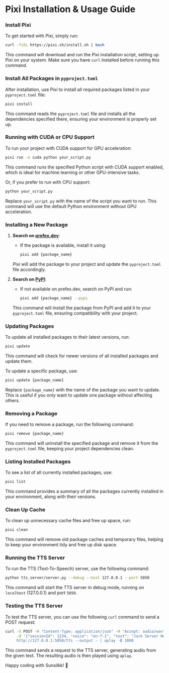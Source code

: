 # Pixi Installation & Usage Guide

### Install Pixi

To get started with Pixi, simply run:
```bash
curl -fsSL https://pixi.sh/install.sh | bash
```

This command will download and run the Pixi installation script, setting up Pixi on your system. Make sure you have `curl` installed before running this command.

### Install All Packages in `pyproject.toml`

After installation, use Pixi to install all required packages listed in your `pyproject.toml` file:
```bash
pixi install
```

This command reads the `pyproject.toml` file and installs all the dependencies specified there, ensuring your environment is properly set up.

### Running with CUDA or CPU Support

To run your project with CUDA support for GPU acceleration:
```bash
pixi run -e cuda python your_script.py
```

This command runs the specified Python script with CUDA support enabled, which is ideal for machine learning or other GPU-intensive tasks.

Or, if you prefer to run with CPU support:
```bash
python your_script.py
```

Replace `your_script.py` with the name of the script you want to run. This command will use the default Python environment without GPU acceleration.

### Installing a New Package

1. **Search on [prefex.dev](https://prefex.dev)**:
   - If the package is available, install it using:
     ```bash
     pixi add {package_name}
     ```

   Pixi will add the package to your project and update the `pyproject.toml` file accordingly.

2. **Search on [PyPI](https://pypi.org)**:
   - If not available on prefex.dev, search on PyPI and run:
     ```bash
     pixi add {package_name} --pypi
     ```

   This command will install the package from PyPI and add it to your `pyproject.toml` file, ensuring compatibility with your project.

### Updating Packages

To update all installed packages to their latest versions, run:
```bash
pixi update
```

This command will check for newer versions of all installed packages and update them.

To update a specific package, use:
```bash
pixi update {package_name}
```

Replace `{package_name}` with the name of the package you want to update. This is useful if you only want to update one package without affecting others.

### Removing a Package

If you need to remove a package, run the following command:
```bash
pixi remove {package_name}
```

This command will uninstall the specified package and remove it from the `pyproject.toml` file, keeping your project dependencies clean.

### Listing Installed Packages

To see a list of all currently installed packages, use:
```bash
pixi list
```

This command provides a summary of all the packages currently installed in your environment, along with their versions.

### Clean Up Cache

To clean up unnecessary cache files and free up space, run:
```bash
pixi clean
```

This command will remove old package caches and temporary files, helping to keep your environment tidy and free up disk space.

### Running the TTS Server

To run the TTS (Text-To-Speech) server, use the following command:
```bash
python tts_server/server.py --debug --host 127.0.0.1 --port 5050
```

This command will start the TTS server in debug mode, running on `localhost` (127.0.0.1) and port `5050`.

### Testing the TTS Server

To test the TTS server, you can use the following `curl` command to send a POST request:
```bash
curl -X POST -H "Content-Type: application/json" -H "Accept: audio/wav" \
     -d '{"sessionId": 1234, "voice": "en-f-1", "text": "Jack Server Not Running: The error indicates that the Jack server is not running or cannot be started. Jack is often used for professional audio applications. If you\'re not using Jack, you can ignore these errors, or you could install and start Jack with:", "seed": 5678}' \
     http://127.0.0.1:5050/tts --output - | aplay -B 1000
```

This command sends a request to the TTS server, generating audio from the given text. The resulting audio is then played using `aplay`.

Happy coding with Sunsilkk! 🚀
